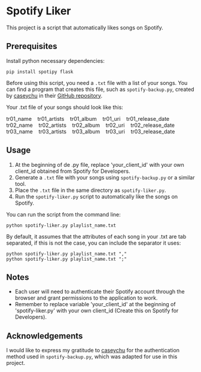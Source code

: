 # Spotify Liker

This project is a script that automatically likes songs on Spotify.

## Prerequisites

Install python necessary dependencies:
    
    pip install spotipy flask

Before using this script, you need a `.txt` file with a list of your songs. You can find a program that creates this file, such as `spotify-backup.py`, created by [caseychu](https://github.com/caseychu) in  their [GitHub repository](https://github.com/caseychu/spotify-backup/tree/master).

Your .txt file of your songs should look like this:

tr01_name‎‎ ‎ ‎ ‎ tr01_artists‎‎ ‎ ‎ ‎ tr01_album‎‎ ‎ ‎ ‎ tr01_uri‎‎ ‎ ‎ ‎ tr01_release_date  
tr02_name‎‎ ‎ ‎ ‎ tr02_artists‎‎ ‎ ‎ ‎ tr02_album‎‎ ‎ ‎ ‎ tr02_uri‎‎ ‎ ‎ ‎ tr02_release_date  
tr03_name‎‎ ‎ ‎ ‎ tr03_artists‎‎ ‎ ‎ ‎ tr03_album‎‎ ‎ ‎ ‎ tr03_uri‎‎ ‎ ‎ ‎ tr03_release_date  
   
## Usage

1. At the beginning of de .py file, replace 'your_client_id' with your own client_id obtained from Spotify for Developers.
2. Generate a `.txt` file with your songs using `spotify-backup.py` or a similar tool.
3. Place the `.txt` file in the same directory as `spotify-liker.py`.
4. Run the `spotify-liker.py` script to automatically like the songs on Spotify.

You can run the script from the command line:

    python spotify-liker.py playlist_name.txt

By default, it assumes that the attributes of each song in your .txt are tab separated, if this is not the case, you can include the separator it uses:

    python spotify-liker.py playlist_name.txt ","
    python spotify-liker.py playlist_name.txt ";"

## Notes
- Each user will need to authenticate their Spotify account through the browser and grant permissions to the application to work.
- Remember to replace variable 'your_client_id' at the beginning of 'spotify-liker.py' with your own client_id (Create this on Spotify for Developers).

## Acknowledgements

I would like to express my gratitude to [caseychu](https://github.com/caseychu) for the authentication method used in `spotify-backup.py`, which was adapted for use in this project. 
